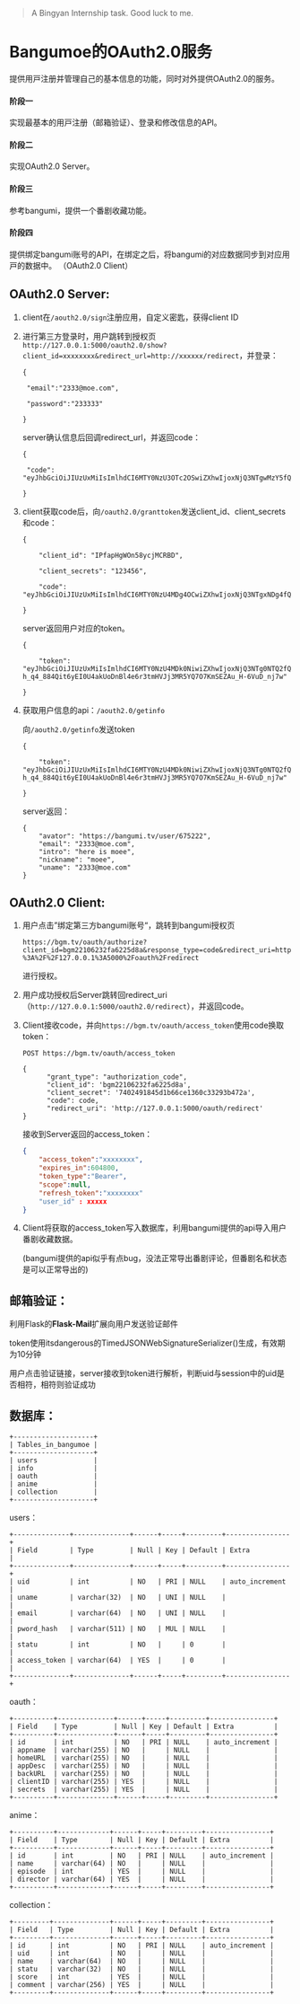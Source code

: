 > A Bingyan Internship task. Good luck to me.

# Bangumoe的OAuth2.0服务 

提供⽤⼾注册并管理⾃⼰的基本信息的功能，同时对外提供OAuth2.0的服务。 

#### 阶段⼀

实现最基本的⽤⼾注册（邮箱验证）、登录和修改信息的API。

#### 阶段⼆

实现OAuth2.0 Server。

#### 阶段三

参考bangumi，提供⼀个番剧收藏功能。 

#### 阶段四

提供绑定bangumi账号的API，在绑定之后，将bangumi的对应数据同步到对应⽤⼾的数据中。 （OAuth2.0 Client）



## OAuth2.0 Server:

1. client在`/aouth2.0/sign`注册应用，自定义密匙，获得client ID

2. 进行第三方登录时，用户跳转到授权页`http://127.0.0.1:5000/oauth2.0/show?client_id=xxxxxxxx&redirect_url=http://xxxxxx/redirect`，并登录：

   ```
   { 
   
   	"email":"2333@moe.com", 
   
   	"password":"233333" 
   
   }
   ```

   server确认信息后回调redirect_url，并返回code：

   ```
   { 
   
   	"code":
   "eyJhbGciOiJIUzUxMiIsImlhdCI6MTY0NzU3OTc2OSwiZXhwIjoxNjQ3NTgwMzY5fQ.Mw.ajuLe4SskMkCVK_aIlUIjetDoUndZ3F92rW_ud6BjRdLSniuSKum2xPrtQvQrCK1V3yVq9gBJSwGKWnYamDqQ" 
   
   }
   ```

3. client获取code后，向`/oauth2.0/granttoken`发送client_id、client_secrets和code：

   ```
   {
   
       "client_id": "IPfapHgWOn58ycjMCRBD",
       
       "client_secrets": "123456",
       
       "code": "eyJhbGciOiJIUzUxMiIsImlhdCI6MTY0NzU4MDg4OCwiZXhwIjoxNjQ3NTgxNDg4fQ.Mw.dUPFfwWfPsyzijw5lGnx6VuaKlYBb21zlSycCkyFRVpjjEAGR2gQejmR7hWi_2JXjYAPmPoyBpkV4D6LuTGarg"
       
   }
   ```

   server返回用户对应的token。

   ```
   {
   
       "token": "eyJhbGciOiJIUzUxMiIsImlhdCI6MTY0NzU4MDk0NiwiZXhwIjoxNjQ3NTg0NTQ2fQ.eyJlbWFpbCI6IjIzMzNAbW9lLmNvbSIsInVpZCI6M30.Kl_pri4sOp9ErP2yseuy-h_q4_884Qit6yEI0U4akUoDnBl4e6r3tmHVJj3MR5YQ7O7KmSEZAu_H-6VuD_nj7w"
       
   }
   ```

4. 获取用户信息的api：`/aouth2.0/getinfo`

   向`/aouth2.0/getinfo`发送token

   ```
   {
   
       "token": "eyJhbGciOiJIUzUxMiIsImlhdCI6MTY0NzU4MDk0NiwiZXhwIjoxNjQ3NTg0NTQ2fQ.eyJlbWFpbCI6IjIzMzNAbW9lLmNvbSIsInVpZCI6M30.Kl_pri4sOp9ErP2yseuy-h_q4_884Qit6yEI0U4akUoDnBl4e6r3tmHVJj3MR5YQ7O7KmSEZAu_H-6VuD_nj7w"
       
   }
   ```

   server返回：

   ```
   {
       "avator": "https://bangumi.tv/user/675222",
       "email": "2333@moe.com",
       "intro": "here is moee",
       "nickname": "moee",
       "uname": "2333@moe.com"
   }
   ```

   

## OAuth2.0 Client:

1. 用户点击”绑定第三方bangumi账号“，跳转到bangumi授权页

   `https://bgm.tv/oauth/authorize?client_id=bgm22106232fa6225d8a&response_type=code&redirect_uri=http%3A%2F%2F127.0.0.1%3A5000%2Foauth%2Fredirect`

   进行授权。

2. 用户成功授权后Server跳转回redirect_uri（`http://127.0.0.1:5000/oauth2.0/redirect`），并返回code。

3. Client接收code，并向`https://bgm.tv/oauth/access_token`使用code换取token：

   ```
   POST https://bgm.tv/oauth/access_token
   ```

   ```
   {
         "grant_type": "authorization_code",
         "client_id": 'bgm22106232fa6225d8a',
         "client_secret": '7402491845d1b66ce1360c33293b472a',
         "code": code,
         "redirect_uri": 'http://127.0.0.1:5000/oauth/redirect'
   }
   ```

   接收到Server返回的access_token：

   ```json
   {
       "access_token":"xxxxxxxx",
       "expires_in":604800,
       "token_type":"Bearer",
       "scope":null,
       "refresh_token":"xxxxxxxx"
       "user_id" : xxxxx
   }
   ```

4. Client将获取的access_token写入数据库，利用bangumi提供的api导入用户番剧收藏数据。

   (bangumi提供的api似乎有点bug，没法正常导出番剧评论，但番剧名和状态是可以正常导出的)

## 邮箱验证：

利用Flask的**Flask-Mail**扩展向用户发送验证邮件

token使用itsdangerous的TimedJSONWebSignatureSerializer()生成，有效期为10分钟

用户点击验证链接，server接收到token进行解析，判断uid与session中的uid是否相符，相符则验证成功

## 数据库：

```
+--------------------+
| Tables_in_bangumoe |
+--------------------+
| users              |
| info               |
| oauth              |
| anime              |
| collection         |
+--------------------+
```

users：

```
+--------------+--------------+------+-----+---------+----------------+
| Field        | Type         | Null | Key | Default | Extra          |
+--------------+--------------+------+-----+---------+----------------+
| uid          | int          | NO   | PRI | NULL    | auto_increment |
| uname        | varchar(32)  | NO   | UNI | NULL    |                |
| email        | varchar(64)  | NO   | UNI | NULL    |                |
| pword_hash   | varchar(511) | NO   | MUL | NULL    |                |
| statu        | int          | NO   |     | 0       |                |
| access_token | varchar(64)  | YES  |     | 0       |                |
+--------------+--------------+------+-----+---------+----------------+
```

oauth：

```
+----------+--------------+------+-----+---------+----------------+
| Field    | Type         | Null | Key | Default | Extra          |
+----------+--------------+------+-----+---------+----------------+
| id       | int          | NO   | PRI | NULL    | auto_increment |
| appname  | varchar(255) | NO   |     | NULL    |                |
| homeURL  | varchar(255) | NO   |     | NULL    |                |
| appDesc  | varchar(255) | NO   |     | NULL    |                |
| backURL  | varchar(255) | NO   |     | NULL    |                |
| clientID | varchar(255) | YES  |     | NULL    |                |
| secrets  | varchar(255) | YES  |     | NULL    |                |
+----------+--------------+------+-----+---------+----------------+
```

anime：

```
+----------+-------------+------+-----+---------+----------------+
| Field    | Type        | Null | Key | Default | Extra          |
+----------+-------------+------+-----+---------+----------------+
| id       | int         | NO   | PRI | NULL    | auto_increment |
| name     | varchar(64) | NO   |     | NULL    |                |
| episode  | int         | YES  |     | NULL    |                |
| director | varchar(64) | YES  |     | NULL    |                |
+----------+-------------+------+-----+---------+----------------+
```

collection：

```
+---------+--------------+------+-----+---------+----------------+
| Field   | Type         | Null | Key | Default | Extra          |
+---------+--------------+------+-----+---------+----------------+
| id      | int          | NO   | PRI | NULL    | auto_increment |
| uid     | int          | NO   |     | NULL    |                |
| name    | varchar(64)  | NO   |     | NULL    |                |
| statu   | varchar(32)  | NO   |     | NULL    |                |
| score   | int          | YES  |     | NULL    |                |
| comment | varchar(256) | YES  |     | NULL    |                |
+---------+--------------+------+-----+---------+----------------+
```

